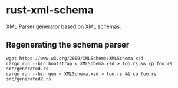 # rust-xml-schema
XML Parser generator based on XML schemas.

## Regenerating the schema parser

```
wget https://www.w3.org/2009/XMLSchema/XMLSchema.xsd
cargo run --bin bootstrap < XMLSchema.xsd > foo.rs && cp foo.rs src/generated.rs
cargo run --bin gen < XMLSchema.xsd > foo.rs && cp foo.rs src/generated2.rs
```

